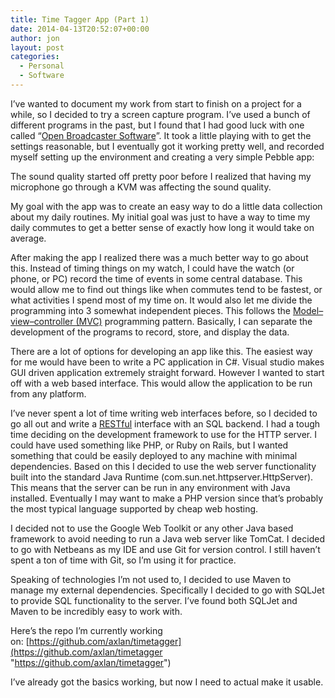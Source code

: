 ```yaml
---
title: Time Tagger App (Part 1)
date: 2014-04-13T20:52:07+00:00
author: jon
layout: post
categories:
  - Personal
  - Software
---
```

I’ve wanted to document my work from start to finish on a project for a while, so I decided to try a screen capture program. I’ve used a bunch of different programs in the past, but I found that I had good luck with one called “[Open Broadcaster Software](https://obsproject.com/)”. It took a little playing with to get the settings reasonable, but I eventually got it working pretty well, and recorded myself setting up the environment and creating a very simple Pebble app:



<!--more-->

The sound quality started off pretty poor before I realized that having my microphone go through a KVM was affecting the sound quality.

My goal with the app was to create an easy way to do a little data collection about my daily routines. My initial goal was just to have a way to time my daily commutes to get a better sense of exactly how long it would take on average.

After making the app I realized there was a much better way to go about this. Instead of timing things on my watch, I could have the watch (or phone, or PC) record the time of events in some central database. This would allow me to find out things like when commutes tend to be fastest, or what activities I spend most of my time on. It would also let me divide the programming into 3 somewhat independent pieces. This follows the [Model–view–controller (MVC)](http://en.wikipedia.org/wiki/Model%E2%80%93view%E2%80%93controller) programming pattern. Basically, I can separate the development of the programs to record, store, and display the data.

There are a lot of options for developing an app like this. The easiest way for me would have been to write a PC application in C#. Visual studio makes GUI driven application extremely straight forward. However I wanted to start off with a web based interface. This would allow the application to be run from any platform.

I’ve never spent a lot of time writing web interfaces before, so I decided to go all out and write a [RESTful](http://en.wikipedia.org/wiki/Representational_state_transfer) interface with an SQL backend. I had a tough time deciding on the development framework to use for the HTTP server. I could have used something like PHP, or Ruby on Rails, but I wanted something that could be easily deployed to any machine with minimal dependencies. Based on this I decided to use the web server functionality built into the standard Java Runtime (com.sun.net.httpserver.HttpServer). This means that the server can be run in any environment with Java installed. Eventually I may want to make a PHP version since that’s probably the most typical language supported by cheap web hosting.

I decided not to use the Google Web Toolkit or any other Java based framework to avoid needing to run a Java web server like TomCat. I decided to go with Netbeans as my IDE and use Git for version control. I still haven’t spent a ton of time with Git, so I’m using it for practice.

Speaking of technologies I’m not used to, I decided to use Maven to manage my external dependencies. Specifically I decided to go with SQLJet to provide SQL functionality to the server. I’ve found both SQLJet and Maven to be incredibly easy to work with.

Here&#8217;s the repo I&#8217;m currently working on: [https://github.com/axlan/timetagger](https://github.com/axlan/timetagger "https://github.com/axlan/timetagger")

I&#8217;ve already got the basics working, but now I need to actual make it usable.